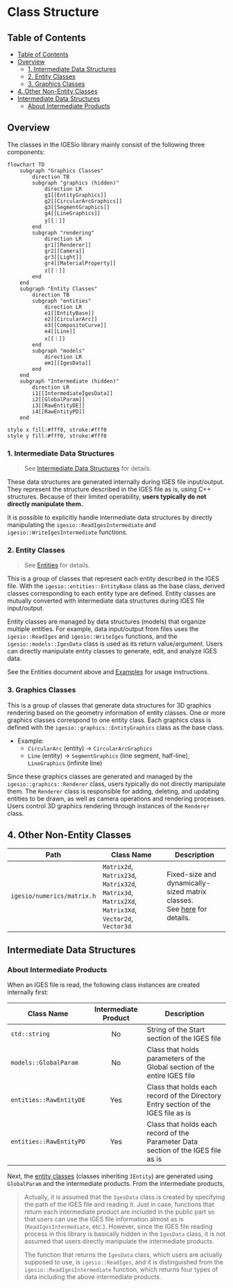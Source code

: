 # Class Structure

## Table of Contents

- [Table of Contents](#table-of-contents)
- [Overview](#overview)
  - [1. Intermediate Data Structures](#1-intermediate-data-structures)
  - [2. Entity Classes](#2-entity-classes)
  - [3. Graphics Classes](#3-graphics-classes)
- [4. Other Non-Entity Classes](#4-other-non-entity-classes)
- [Intermediate Data Structures](#intermediate-data-structures)
  - [About Intermediate Products](#about-intermediate-products)

## Overview

The classes in the IGESio library mainly consist of the following three components:

```mermaid
flowchart TD
    subgraph "Graphics Classes"
        direction TB
        subgraph "graphics (hidden)"
            direction LR
            g1[[EntityGraphics]]
            g2[[CircularArcGraphics]]
            g3[[SegmentGraphics]]
            g4[[LineGraphics]]
            y[[︙]]
        end
        subgraph "rendering"
            direction LR
            gr1[[Renderer]]
            gr2[[Camera]]
            gr3[[Light]]
            gr4[[MaterialProperty]]
            z[[︙]]
        end
    end
    subgraph "Entity Classes"
        direction TB
        subgraph "entities"
            direction LR
            e1[[EntityBase]]
            e2[[CircularArc]]
            e3[[CompositeCurve]]
            e4[[Line]]
            x[[︙]]
        end
        subgraph "models"
            direction LR
            em1[[IgesData]]
        end
    end
    subgraph "Intermediate (hidden)"
        direction LR
        i1[[IntermediateIgesData]]
        i2[[GlobalParam]]
        i3[[RawEntityDE]]
        i4[[RawEntityPD]]
    end

style x fill:#fff0, stroke:#fff0
style y fill:#fff0, stroke:#fff0
```

### 1. Intermediate Data Structures

> See [Intermediate Data Structures](./intermediate_data_structure.md) for details.

These data structures are generated internally during IGES file input/output. They represent the structure described in the IGES file as is, using C++ structures. Because of their limited operability, **users typically do not directly manipulate them.**

It is possible to explicitly handle intermediate data structures by directly manipulating the `igesio::ReadIgesIntermediate` and `igesio::WriteIgesIntermediate` functions.

### 2. Entity Classes

> See [Entities](./entities/entities.md) for details.

This is a group of classes that represent each entity described in the IGES file. With the `igesio::entities::EntityBase` class as the base class, derived classes corresponding to each entity type are defined. Entity classes are mutually converted with intermediate data structures during IGES file input/output.

Entity classes are managed by data structures (models) that organize multiple entities. For example, data input/output from files uses the `igesio::ReadIges` and `igesio::WriteIges` functions, and the `igesio::models::IgesData` class is used as its return value/argument. Users can directly manipulate entity classes to generate, edit, and analyze IGES data.

See the Entities document above and [Examples](./examples.md) for usage instructions.

### 3. Graphics Classes

This is a group of classes that generate data structures for 3D graphics rendering based on the geometry information of entity classes. One or more graphics classes correspond to one entity class. Each graphics class is defined with the `igesio::graphics::EntityGraphics` class as the base class.

- Example:
    - `CircularArc` (entity) → `CircularArcGraphics`
    - `Line` (entity) → `SegmentGraphics` (line segment, half-line), `LineGraphics` (infinite line)

Since these graphics classes are generated and managed by the `igesio::graphics::Renderer` class, users typically do not directly manipulate them. The `Renderer` class is responsible for adding, deleting, and updating entities to be drawn, as well as camera operations and rendering processes. Users control 3D graphics rendering through instances of the `Renderer` class.

## 4. Other Non-Entity Classes

| Path | Class Name | Description |
| --- | --- | --- |
| `igesio/numerics/matrix.h` | `Matrix2d`, `Matrix23d`, `Matrix32d`, `Matrix3d`, `Matrix2Xd`, `Matrix3Xd`, `Vector2d`, `Vector3d` | Fixed-size and dynamically-sized matrix classes.<br>See [here](./numerics/matrix.md) for details. |

## Intermediate Data Structures

### About Intermediate Products

When an IGES file is read, the following class instances are created internally first:

| Class Name | Intermediate Product | Description |
| --- | :-: | --- |
| `std::string` | No | String of the Start section of the IGES file |
| `models::GlobalParam` | No | Class that holds parameters of the Global section of the entire IGES file |
| `entities::RawEntityDE` | Yes | Class that holds each record of the Directory Entry section of the IGES file as is |
| `entities::RawEntityPD` | Yes | Class that holds each record of the Parameter Data section of the IGES file as is |

Next, the [entity classes](#ientity-inherited-classes) (classes inheriting `IEntity`) are generated using `GlobalParam` and the intermediate products. From the intermediate products,

> Actually, it is assumed that the `IgesData` class is created by specifying the path of the IGES file and reading it. Just in case, functions that return each intermediate product are included in the public part so that users can use the IGES file information almost as is (`ReadIgesIntermediate`, etc.). However, since the IGES file reading process in this library is basically hidden in the `IgesData` class, it is not assumed that users directly manipulate the intermediate products.
>
> The function that returns the `IgesData` class, which users are actually supposed to use, is `igesio::ReadIges`, and it is distinguished from the `igesio::ReadIgesIntermediate` function, which returns four types of data including the above intermediate products.